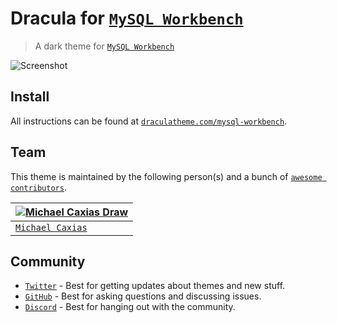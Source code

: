 # Dracula for [`MySQL Workbench`](https://www.mysql.com/products/workbench/)

> A dark theme for [`MySQL Workbench`](https://www.mysql.com/products/workbench/)

![`Screenshot`](./screenshot.png)

## Install

All instructions can be found at
[`draculatheme.com/mysql-workbench`](https://draculatheme.com/mysql-workbench).

## Team

This theme is maintained by the following person(s) and a bunch of
[`awesome contributors`](https://github.com/dracula/mysql-workbench/graphs/contributors).

| [![Michael Caxias Draw](https://avatars.githubusercontent.com/u/79621661?s=96&v=4)](https://github.com/michaelcaxias) |
| --------------------------------------------------------------------------------------------------------------------- |
| [`Michael Caxias`](https://github.com/michaelcaxias)                                                                    |

## Community

-   [`Twitter`](https://twitter.com/draculatheme) - Best for getting updates about
    themes and new stuff.
-   [`GitHub`](https://github.com/dracula/dracula-theme/discussions) - Best for
    asking questions and discussing issues.
-   [`Discord`](https://draculatheme.com/discord-invite) - Best for hanging out
    with the community.
